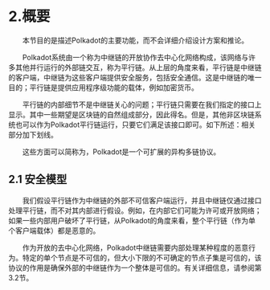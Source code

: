 # 2.概要
&emsp;&emsp;本节目的是描述Polkadot的主要功能，而不会详细介绍设计方案和推论。  

&emsp;&emsp;Polkadot系统由一个称为中继链的开放协作去中心化网络构成，该网络与许多其他并行运行的外部链交互，称为平行链。从上层的角度来看，平行链是中继链的客户端，中继链为这些客户端提供安全服务，包括安全通信。这是中继链的唯一目的；平行链是提供应用程序级功能的载体，例如加密货币。  

&emsp;&emsp;平行链的内部细节不是中继链关心的问题；平行链只需要在我们指定的接口上显示。其中一些期望是区块链的自然组成部分，因此得名。但是，其他非区块链系统也可以作为Polkadot平行链运行，只要它们满足该接口即可。如下所述：相关部分加下划线。  

&emsp;&emsp;这些方面可以简称为，Polkadot是一个可扩展的异构多链协议。
## 2.1 安全模型
&emsp;&emsp;我们假设平行链作为中继链的外部不可信客户端运行，并且中继链仅通过接口处理平行链，而不对其内部进行假设。例如，在内部它们可能为许可或开放网络；如果一些内部用户破坏了平行链，从Polkadot的角度来看，整个平行链（作为单个客户端载体）都是恶意的。  

&emsp;&emsp;作为开放的去中心化网络，Polkadot中继链需要内部处理某种程度的恶意行为。特定的单个节点是不可信的，但大小下限的不可确定的节点子集是可信的，该协议的作用是确保外部的中继链作为一个整体是可信的。有关详细信息，请参阅第3.2节。
